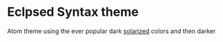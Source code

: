# Eclpsed Syntax theme

Atom theme using the ever popular dark [solarized](http://ethanschoonover.com/solarized) colors and then darker

